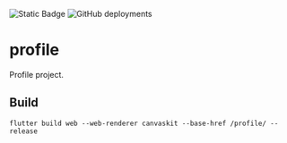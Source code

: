 ![Static Badge](https://img.shields.io/badge/License-MIT-blue.svg)
![GitHub deployments](https://img.shields.io/github/deployments/abianche/profile/github-pages?label=publish)


# profile

Profile project.

## Build

`flutter build web --web-renderer canvaskit --base-href /profile/ --release`